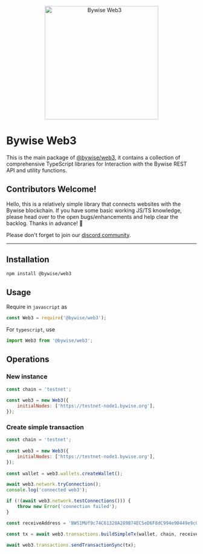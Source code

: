 <p align="center">
  <img src="assets/bywise.png" width="300" alt="Bywise Web3" />
</p>

# Bywise Web3
This is the main package of [@bywise/web3](https://www.npmjs.com/package/@bywise/web3), it contains a collection of comprehensive TypeScript libraries for Interaction with the Bywise REST API and utility functions.

## Contributors Welcome!
Hello, this is a relatively simple library that connects websites with the Bywise blockchain. If you have some basic working JS/TS knowledge, please head over to the open bugs/enhancements and help clear the backlog. Thanks in advance! 🤠

Please don't forget to join our [discord community](https://discord.com/invite/x4TKNBQ9Gz).

---

## Installation
```sh
npm install @bywise/web3
```

## Usage

Require in `javascript` as
```javascript
const Web3 = require('@bywise/web3');
```
For `typescript`, use
```javascript
import Web3 from '@bywise/web3';
```

## Operations

### New instance

```javascript
const chain = 'testnet';
  
const web3 = new Web3({
    initialNodes: ['https://testnet-node1.bywise.org'],
});
```

### Create simple transaction

```javascript
const chain = 'testnet';
  
const web3 = new Web3({
    initialNodes: ['https://testnet-node1.bywise.org'],
});
  
const wallet = web3.wallets.createWallet();

await web3.network.tryConnection();
console.log('connected web3');

if (!(await web3.network.testConnections())) {
    throw new Error('connection failed');
}

const receiveAddress = 'BWS1MUf9c74C61328A289B74EC5eD6F8dC994e90449e9c0ca';

const tx = await web3.transactions.buildSimpleTx(wallet, chain, receiveAddress, '100');

await web3.transactions.sendTransactionSync(tx);
```
